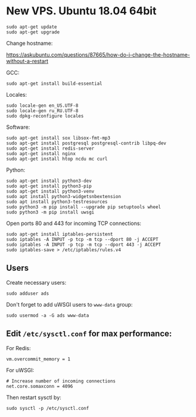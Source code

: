 # New VPS. Ubuntu 18.04 64bit

    sudo apt-get update
    sudo apt-get upgrade


Change hostname:

https://askubuntu.com/questions/87665/how-do-i-change-the-hostname-without-a-restart


GCC:

    sudo apt-get install build-essential


Locales:

    sudo locale-gen en_US.UTF-8
    sudo locale-gen ru_RU.UTF-8
    sudo dpkg-reconfigure locales

Software:

    sudo apt-get install sox libsox-fmt-mp3
    sudo apt-get install postgresql postgresql-contrib libpq-dev
    sudo apt-get install redis-server
    sudo apt-get install nginx
    sudo apt-get install htop ncdu mc curl

Python:

    sudo apt-get install python3-dev
    sudo apt-get install python3-pip
    sudo apt-get install python3-venv
    sudo apt install python3-widgetsnbextension
    sudo apt install python3-testresources
    sudo python3 -m pip install --upgrade pip setuptools wheel
    sudo python3 -m pip install uwsgi


Open ports 80 and 443 for incoming TCP connections:

    sudo apt-get install iptables-persistent
    sudo iptables -A INPUT -p tcp -m tcp --dport 80 -j ACCEPT
    sudo iptables -A INPUT -p tcp -m tcp --dport 443 -j ACCEPT
    sudo iptables-save > /etc/iptables/rules.v4


## Users

Create necessary users:

    sudo adduser ads

Don't forget to add uWSGI users to `www-data` group:

    sudo usermod -a -G ads www-data


## Edit `/etc/sysctl.conf` for max performance:

For Redis:

    vm.overcommit_memory = 1

For uWSGI:

    # Increase number of incoming connections
    net.core.somaxconn = 4096

Then restart sysctl by:

    sudo sysctl -p /etc/sysctl.conf
